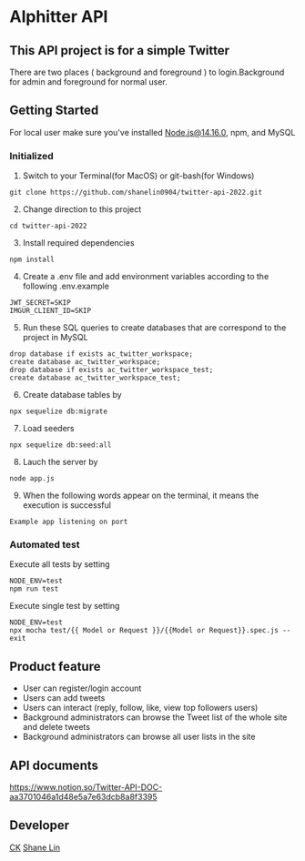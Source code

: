 # Alphitter API
## This API project is for a simple Twitter 
There are two places ( background and foreground ) to login.Background for admin and foreground for normal user.
## Getting Started
For local user make sure you've installed Node.js@14.16.0, npm, and MySQL 
### Initialized 
1. Switch to your Terminal(for MacOS) or git-bash(for Windows)
```
git clone https://github.com/shanelin0904/twitter-api-2022.git
```
2. Change direction to this project
```
cd twitter-api-2022
```
3. Install required dependencies
```
npm install
```
4. Create a .env  file and add environment variables according to the following .env.example
```
JWT_SECRET=SKIP
IMGUR_CLIENT_ID=SKIP
```
5. Run these SQL queries to create  databases that are correspond to the project in MySQL 
```
drop database if exists ac_twitter_workspace;
create database ac_twitter_workspace;
drop database if exists ac_twitter_workspace_test;
create database ac_twitter_workspace_test;
```
6. Create database tables by
```
npx sequelize db:migrate
```
7. Load seeders
```
npx sequelize db:seed:all
```
8. Lauch the server by
```
node app.js
```
9. When the following words appear on the terminal, it means the execution is successful
```
Example app listening on port
```

### Automated test
Execute all tests by setting 
```
NODE_ENV=test
npm run test
```
Execute single test by setting 
```
NODE_ENV=test
npx mocha test/{{ Model or Request }}/{{Model or Request}}.spec.js --exit
```

## Product feature 
* User can register/login account
* Users can add tweets
* Users can interact (reply, follow, like, view top followers users)
* Background administrators can browse the Tweet list of the whole site and delete tweets
* Background administrators can browse all user lists in the site
## API documents 
https://www.notion.so/Twitter-API-DOC-aa3701046a1d48e5a7e63dcb8a8f3395

## Developer 
[CK](https://github.com/Gincoolwant) [Shane Lin](https://github.com/shanelin0904)
